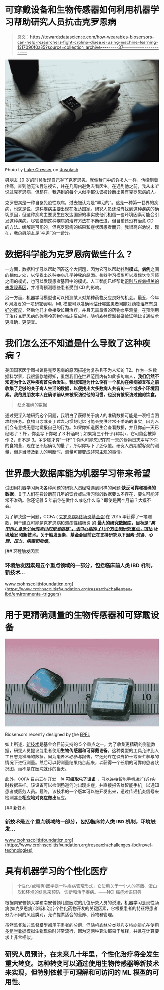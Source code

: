 # 可穿戴设备和生物传感器如何利用机器学习帮助研究人员抗击克罗恩病

> 原文：<https://towardsdatascience.com/how-wearables-biosensors-can-help-researchers-fight-crohns-disease-using-machine-learning-1517090f0a35?source=collection_archive---------37----------------------->

![](img/ae6558513dbd918ce8dccdc558f64daf.png)

Photo by [Luke Chesser](https://unsplash.com/@lukechesser?utm_source=medium&utm_medium=referral) on [Unsplash](https://unsplash.com?utm_source=medium&utm_medium=referral)

男朋友 20 岁的时候发现自己得了克罗恩病。就像我们中的许多人一样，他控制着疼痛，直到他无法再忽视它，并在几周内避免去看医生。在遇到他之前，我从未听说过克罗恩病，但现在，我遇到的每个人似乎都认识被诊断出患有克罗恩病的人。

克罗恩病是一种自身免疫性疾病，过去被认为是“罕见的”。这是一种第一世界的疾病，也就是说，这种疾病主要出现在发达国家。研究人员还没有找到这种疾病的确切原因，但这种疾病主要发生在发达国家的事实使他们相信一些环境因素可能会引发这种疾病。尽管控制这种疾病的治疗方法在不断改进，但目前还没有治愈 CD 的方法。缓解是可能的，但克罗恩病的结果和症状因患者而异。我很高兴地说，现在，我的男朋友是“幸运”的一部分。

# 数据科学能为克罗恩病做些什么？

一方面，数据科学可以帮助回答这个大问题，因为它可以帮助找到**模式，病例**之间的相似之处，以便找出这种疾病几乎神秘的原因。机器学习模型可以发现饮食习惯之间的模式，也可以发现患者基因中的模式。人工智能已经帮助[识别与疾病相关的未发现基因](https://www.newswise.com/articles/new-a-i-method-may-help-diagnose-treat-crohn-s-disease)，并准确预测哪些患者受到 CD 的影响。

另一方面，机器学习模型也可以预测某人对某种药物反应良好的机会。最近，今年 6 月发表的一项研究表明，ML 模型可以准确地[估计哪些患者可能对药物治疗有良好的反应](https://www.ncbi.nlm.nih.gov/m/pubmed/31074823/)，然后他们才会接受长期治疗，并且无需昂贵的药物水平测量。在预测用于治疗克罗恩病的硫嘌呤药物的临床反应时，随机森林模型甚至被证明比普通技术更准确、更便宜。

# 我们怎么还不知道是什么导致了这种疾病？

美国国家医学图书馆将克罗恩病的原因描述为复杂且不为人知的 T2。作为一名数据科学家，我很震惊地得知，虽然我们在世界范围内有如此多的病人，**我们仍然不知道为什么这种疾病首先会发生。我想知道为什么没有一个机构在疾病被宣布之前收集了足够的关于病人生活的数据，以便找出大多数病人共有的一个或多个环境因素。我的男朋友本人在确诊前从未被采访过他的习惯，也没有被采访过他的饮食。**

> 缺乏准确的数据

通过更深入地研究这个问题，我明白了获得关于病人的准确数据可能是一项相当困难的任务。食物日志或关于过去习惯的记忆可能会提供非常不准确的事实，因为人们会有意或无意地误报自己的行为。如果你知道医生会查看数据，并且你前一天已经喝了 2 杯，你会写下你喝了 3 杯酒吗？如果第三个杯子非常小，它可能会被算作 2，而不是 3。多少钱才算“一杯”？你也可能忘记在前一天的食物日志中写下你的食物量，现在记不起确切的量了，所以你写下了近似值。研究人员期望客观的测量，但是当涉及到人的判断时，测量可能变成非常主观的事情。

# 世界最大数据库能为机器学习带来希望

试图用机器学习解决各种问题的研究人员经常遇到同样的问题:**缺乏可靠和准确的数据**。关于人们在被诊断前几年的饮食或生活习惯的数据要么不存在，要么可能非常不准确。你还记得 5 年前你在做什么或吃什么吗？即使是两个月前？大概不会。

为了解决这一问题，CCFA ( [克罗恩病&结肠炎基金会](https://www.crohnscolitisfoundation.org/))在 2015 年获得了一笔赠款，用于建立可能是克罗恩病和溃疡性结肠炎 的 [**最大的研究数据库，目标是“*集中和汇总多个研究项目的患者信息*”。该中心选择了几个方面的研究重点，包括**](https://helmsleytrust.org/news/ccfa-launches-development-world%E2%80%99s-largest-research-database-crohn%E2%80%99s-disease-and-ulcerative) **[**环境触发**](https://www.crohnscolitisfoundation.org/research/challenges-ibd/environmental-triggers) 和新技术。关于触发因素，基金会目前正在支持研究以下因素:*饮食、心理、压力、病毒和吸烟*。**

 [## 环境触发因素

### 环境触发因素是五个重点领域的一部分，包括临床前人类 IBD 机制，新技术…

www.crohnscolitisfoundation.org](https://www.crohnscolitisfoundation.org/research/challenges-ibd/environmental-triggers) 

# 用于更精确测量的生物传感器和可穿戴设备

![](img/24e5e7d0c3180f617ca9e6a9bcc50288.png)

Biosensors recently designed by [t](https://phys.org/partners/ecole-polytechnique-federale-de-lausanne/)he [EPFL](https://phys.org/partners/ecole-polytechnique-federale-de-lausanne/)

如上所述，[新技术](https://www.crohnscolitisfoundation.org/research/challenges-ibd/novel-technologies)是基金会目前支持的 5 个重点之一。为了收集更精确的测量数据，研究人员提议为患者使用**生物传感器和可穿戴设备**。这种类型的工具允许比人工日志更准确的数据，因为患者不必参与报告。它还允许在没有护士或医生参与的情况下进行测量。然后可以将测量结果结合起来，以获得一个长期的可靠的患者状况图，而不是在医院就诊的当天。

此外，CCFA 目前正在开发一种 [**可摄取电子设备**](https://www.crohnscolitisfoundation.org/research/challenges-ibd/novel-technologies) ，可以连接智能手机进行(近)实时数据采样。该设备可以检测肠道何时出现炎症，并直接报告给智能手机，以通知患者或医务人员。最终，该技术的一个版本可以被开发出来，通过传递抗炎信号来检测甚至**相应地对炎症做出**反应。

 [## 新技术

### 新技术是五个重点领域的一部分，包括临床前人类 IBD 机制，环境触发…

www.crohnscolitisfoundation.org](https://www.crohnscolitisfoundation.org/research/challenges-ibd/novel-technologies) 

# 具有机器学习的个性化医疗

> 个性化(或精确)医学是一种疾病管理形式，它使用关于一个人的基因、蛋白质和环境的信息来预防、诊断和治疗疾病。——NCI 癌症术语词典

根据南安普顿大学和南安普顿儿童医院的几位研究人员的说法，机器学习是炎性肠病(如克罗恩病)诊断和治疗个性化药物开发的关键因素，它根据患者的特征将患者分为不同的风险类别，允许提供适合的营养、药物和管理。

虽然监督和非监督模型都用于患者的分层，但随机森林分类器和支持向量机在使用[多组学数据](http://tp.amegroups.com/article/view/23431/22518)模拟生物现象时非常流行，因为这两种算法都易于解释，并且在计算要求上非常相似。

## 研究人员预计，在未来几十年里，个性化治疗将会发生重大转变。这种转变可以通过使用生物传感器等新技术来实现，但特别依赖于可理解和可访问的 ML 模型的可用性。